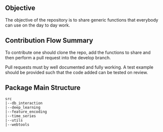 ## Objective
The objective of the repository is to share generic functions that everybody can use on the day to day work.


## Contribution Flow Summary
To contribute one should clone the repo, add the functions to share and then perform a pull request into the develop
branch.

Pull requests must by well documented and fully working. A test example should be provided such that the code added can 
be tested on review.


## Package Main Structure
```
src
|--db_interaction
|--deep_learning
|--feature_encoding
|--time_series
|--utils
|--webtools
```
